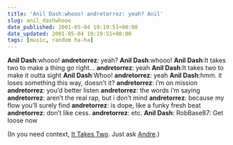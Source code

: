 ```yaml
---
title: 'Anil Dash:whooo! andretorrez: yeah? Anil'
slug: anil_dashwhooo
date_published: 2001-05-04 19:19:51+00:00
date_updated: 2001-05-04 19:19:51+00:00
tags: [music, random ha-ha]
---
```

**Anil Dash**:whooo!
**andretorrez**: yeah?
**Anil Dash**:whooo!
**Anil Dash**:It takes two to make a thing go right…
**andretorrez**: yeah
**Anil Dash**:It takes two to make it outta sight
**Anil Dash**:Whoo!
**andretorrez**: yeah
**Anil Dash**:hmm. it loses something this way, doesn’t it?
**andretorrez**: i’m on mission
**andretorrez**: you’d better listen
**andretorrez**: the words i’m saying
**andretorrez**: aren’t the real rap, but i don’t mind
**andretorrez**: because my flow you’ll surely find
**andretorrez**: is dope, like a funky fresh beat
**andretorrez**: don’t like cess.
**andretorrez**: etc.
**Anil Dash**:
RobBase87: Get loose now

(In you need context, [It Takes Two](http://66.78.24.177/LoveAndBasketball/ItTakesTwo.html). Just ask [Andre](http://www.torrez.org).)
